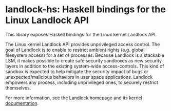 # landlock-hs: Haskell bindings for the Linux Landlock API

This library exposes Haskell bindings for the Linux kernel Landlock API.

The Linux kernel Landlock API provides unprivileged access control. The goal
of Landlock is to enable to restrict ambient rights (e.g. global filesystem
access) for a set of processes. Because Landlock is a stackable LSM, it makes
possible to create safe security sandboxes as new security layers in addition
to the existing system-wide access-controls. This kind of sandbox is expected
to help mitigate the security impact of bugs or unexpected/malicious
behaviors in user space applications. Landlock empowers any process,
including unprivileged ones, to securely restrict themselves.

For more information, see the [Landlock homepage](https://landlock.io/) and its
[kernel documentation](https://docs.kernel.org/userspace-api/landlock.html).

